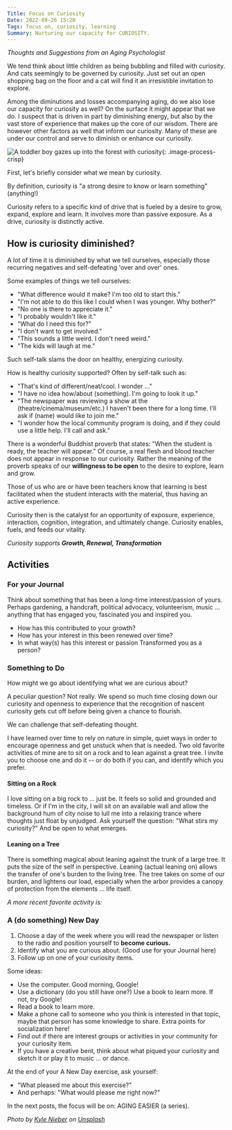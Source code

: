 ```yaml
---
Title: Focus on Curiosity
Date: 2022-09-26 15:20
Tags: focus on, curiosity, learning
Summary: Nurturing our capacity for CURIOSITY.
---
```


_Thoughts and Suggestions from an Aging Psychologist_

We tend think about little children as being bubbling and filled with curiosity. And cats seemingly to be governed by curiosity. Just set out an open shopping bag on the floor and a cat will find it an irresistible invitation to explore.

Among the diminutions and losses accompanying aging, do we also lose our capacity for curiosity as well? On the surface it might appear that we do. I suspect that is driven in part by diminishing energy, but also by the vast store of experience that makes up the core of our wisdom. There are however other factors as well that inform our curiosity. Many of these are under our control and serve to diminish or enhance our curiosity.

![A toddler boy gazes up into the forest with curiosity]({static}/images/kyle-nieber-f0tKahz0DVA-unsplash.jpg){: .image-process-crisp}

First, let's briefly consider what we mean by curiosity.

By definition, curiosity is "a strong desire to know or learn something" (anything!)

Curiosity refers to a specific kind of drive that is fueled by a desire to grow, expand, explore and learn. It involves more than passive exposure. As a drive, curiosity is distinctly active.

## How is curiosity diminished?

A lot of time it is diminished by what we tell ourselves, especially those recurring negatives and self-defeating 'over and over' ones.

Some examples of things we tell ourselves:

* "What difference would it make? I'm too old to start this."
* "I'm not able to do this like I could when I was younger. Why bother?"
* "No one is there to appreciate it."
* "I probably wouldn't like it."
* "What do I need this for?"
* "I don't want to get involved."
* "This sounds a little weird. I don't need weird."
* "The kids will laugh at me."

Such self-talk slams the door on healthy, energizing curiosity.

How is healthy curiosity supported? Often by self-talk such as:

* "That's kind of different/neat/cool. I wonder ..."
* "I have no idea how/about (something). I'm going to look it up."
* "The newspaper was reviewing a show at the (theatre/cinema/museum/etc.) I haven't been there for a long time. I'll ask if (name) would like to join me."
* "I wonder how the local community program is doing, and if they could use a little help. I'll call and ask."

There is a wonderful Buddhist proverb that states: "When the student is ready, the teacher will appear." Of course, a real flesh and blood teacher does not appear in response to our curiosity. Rather the meaning of the proverb speaks of our **willingness to be open** to the desire to explore, learn and grow.

Those of us who are or have been teachers know that learning is best facilitated when the student interacts with the material, thus having an active experience.

Curiosity then is the catalyst for an opportunity of exposure, experience, interaction, cognition, integration, and ultimately change. Curiosity enables, fuels, and feeds our vitality.

_Curiosity supports **Growth, Renewal, Transformation**_

## Activities

### For your Journal

Think about something that has been a long-time interest/passion of yours. Perhaps gardening, a handcraft, political advocacy, volunteerism, music ... anything that has engaged you, fascinated you and inspired you.

* How has this contributed to your growth?
* How has your interest in this been renewed over time?
* In what way(s) has this interest or passion Transformed you as a person?

### **Something to Do**

How might we go about identifying what we are curious about?

A peculiar question? Not really. We spend so much time closing down our curiosity and openness to experience that the recognition of nascent curiosity gets cut off before being given a chance to flourish.

We can challenge that self-defeating thought.

I have learned over time to rely on nature in simple, quiet ways in order to encourage openness and get unstuck when that is needed. Two old favorite activities of mine are to sit on a rock and to lean against a great tree. I invite you to choose one and do it -- or do both if you can, and identify which you prefer.

#### Sitting on a Rock

I love sitting on a big rock to ... just be. It feels so solid and grounded and timeless. Or if I'm in the city, I will sit on an available wall and allow the background hum of city noise to lull me into a relaxing trance where thoughts just float by unjudged. Ask yourself the question: "What stirs my curiosity?" And be open to what emerges.

#### Leaning on a Tree

There is something magical about leaning against the trunk of a large tree. It puts the size of the self in perspective. Leaning (actual leaning on) allows the transfer of one's burden to the living tree. The tree takes on some of our burden, and lightens our load, especially when the arbor provides a canopy of protection from the elements ... life itself.

_A more recent favorite activity is:_

### A (do something) New Day

1. Choose a day of the week where you will read the newspaper or listen to the radio and position yourself to **become curious.**
2. Identify what you are curious about. (Good use for your Journal here)
3. Follow up on one of your curiosity items.

Some ideas:

* Use the computer. Good morning, Google!
* Use a dictionary (do you still have one?) Use a book to learn more. If not, try Google!
* Read a book to learn more.
* Make a phone call to someone who you think is interested in that topic, maybe that person has some knowledge to share. Extra points for socialization here!
* Find out if there are interest groups or activities in your community for your curiosity item.
* If you have a creative bent, think about what piqued your curiosity and sketch it or play it to music ... or dance.

At the end of your A New Day exercise, ask yourself:

* "What pleased me about this exercise?"
* And perhaps: "What would please me right now?"

In the next posts, the focus will be on: AGING EASIER (a series).

_Photo by <a href="https://unsplash.com/@kylenieber">Kyle Nieber</a> on <a href="https://unsplash.com/">Unsplash</a>_
